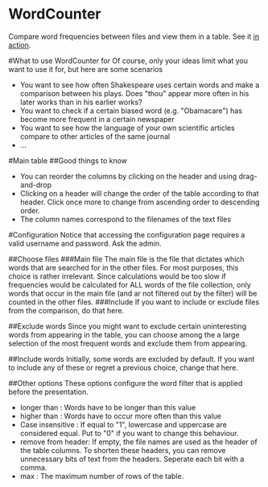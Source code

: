 WordCounter
===========
Compare word frequencies between files and view them in a table. See it [in action](http://friedrich.heliohost.org/WordCounter).

#What to use WordCounter for
Of course, only your ideas limit what you want to use it for, but here are some scenarios
* You want to see how often Shakespeare uses certain words and make a comparison between his plays. Does "thou" appear more often in his later works than in his earlier works?
* You want to check if a certain biased word (e.g. "Obamacare") has become more frequent in a certain newspaper
* You want to see how the language of your own scientific articles compare to other articles of the same journal
* ...


#Main table
##Good things to know

* You can reorder the columns by clicking on the header and using drag-and-drop
* Clicking on a header will change the order of the table according to that header. Click once more to change from ascending order to descending order.
* The column names correspond to the filenames of the text files

#Configuration
Notice that accessing the configuration page requires a valid username and password. Ask the admin.

##Choose files
###Main file
The main file is the file that dictates which words that are searched for in the other files. For most purposes, this choice is rather irrelevant.
Since calculations would be too slow if frequencies would be calculated for ALL words of the file collection, only words that occur in the main file (and ar not filtered out by the filter) will be counted in the other files.
###Include
If you want to include or exclude files from the comparison, do that here.

##Exclude words
Since you might want to exclude certain uninteresting words from appearing in the table, you can choose among the a large selection of the most frequent words and exclude them from appearing.

##Include words
Initially, some words are excluded by default. If you want to include any of these or regret a previous choice, change that here.


##Other options
These options configure the word filter that is applied before the presentation. 
* longer than : Words have to be longer than this value
* higher than : Words have to occur more often than this value
* Case insensitive : If equal to "1", lowercase and uppercase are considered equal. Put to "0" if you want to change this behaviour.
* remove from header: If empty, the file names are used as the header of the table columns. To shorten these headers, you can remove unnecessary bits of text from the headers. Seperate each bit with a comma.
* max : The maximum number of rows of the table.
